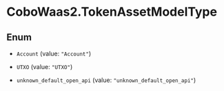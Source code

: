 # CoboWaas2.TokenAssetModelType

## Enum


* `Account` (value: `"Account"`)

* `UTXO` (value: `"UTXO"`)

* `unknown_default_open_api` (value: `"unknown_default_open_api"`)


